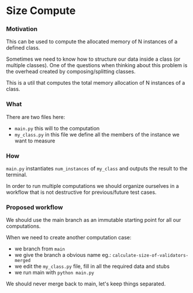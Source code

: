 # Size Compute
### Motivation
This can be used to compute the allocated memory of N instances of a defined class. 

Sometimes we need to know how to structure our data inside a class (or multiple classes). One of the questions when thinking about this problem is the overhead created by composing/splitting classes.

This is a util that computes the total memory allocation of N instances of a class.

### What
There are two files here:
- `main.py` this will to the computation
- `my_class.py` in this file we define all the members of the instance we want to measure

### How
`main.py` instantiates `num_instances` of `my_class` and outputs the result to the terminal.

In order to run multiple computations we should organize ourselves in a workflow that is not destructive for previous/future test cases.

### Proposed workflow
We should use the main branch as an immutable starting point for all our computations.

When we need to create another computation case:
- we branch from `main`
- we give the branch a obvious name eg.: `calculate-size-of-validators-merged`
- we edit the `my_class.py` file, fill in all the required data and stubs
- we run main with `python main.py`

We should never merge back to main, let's keep things separated.


